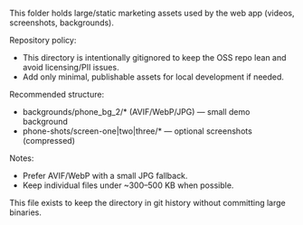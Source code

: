 This folder holds large/static marketing assets used by the web app (videos, screenshots, backgrounds).

Repository policy:
- This directory is intentionally gitignored to keep the OSS repo lean and avoid licensing/PII issues.
- Add only minimal, publishable assets for local development if needed.

Recommended structure:
- backgrounds/phone_bg_2/*  (AVIF/WebP/JPG) — small demo background
- phone-shots/screen-one|two|three/* — optional screenshots (compressed)

Notes:
- Prefer AVIF/WebP with a small JPG fallback.
- Keep individual files under ~300–500 KB when possible.

This file exists to keep the directory in git history without committing large binaries.
